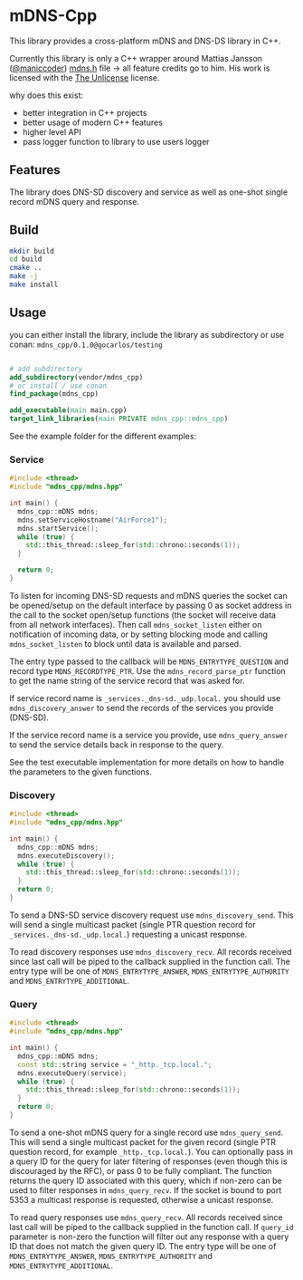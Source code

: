 # mDNS-Cpp

This library provides a cross-platform mDNS and DNS-DS library in C++.

Currently this library is only a C++ wrapper around Mattias Jansson ([@maniccoder](https://twitter.com/maniccoder)) [mdns.h](https://github.com/mjansson/mdns) file -> all feature credits go to him. His work is licensed with the [The Unlicense](https://github.com/mjansson/mdns/blob/master/LICENSE) license.

why does this exist:

* better integration in C++ projects
* better usage of modern C++ features
* higher level API
* pass logger function to library to use users logger

## Features

The library does DNS-SD discovery and service as well as one-shot single record mDNS query and response.

## Build

```bash
mkdir build
cd build
cmake ..
make -j
make install
```

## Usage

you can either install the library, include the library as subdirectory or use conan: `mdns_cpp/0.1.0@gocarlos/testing`

```cmake

# add subdirectory
add_subdirectory(vendor/mdns_cpp)
# or install / use conan
find_package(mdns_cpp)

add_executable(main main.cpp)
target_link_libraries(main PRIVATE mdns_cpp::mdns_cpp)
```

See the example folder for the different examples:

### Service

```c++
#include <thread>
#include "mdns_cpp/mdns.hpp"

int main() {
  mdns_cpp::mDNS mdns;
  mdns.setServiceHostname("AirForce1");
  mdns.startService();
  while (true) {
    std::this_thread::sleep_for(std::chrono::seconds(1));
  }

  return 0;
}
```

To listen for incoming DNS-SD requests and mDNS queries the socket can be opened/setup on the default interface by passing 0 as socket address in the call to the socket open/setup functions (the socket will receive data from all network interfaces). Then call `mdns_socket_listen` either on notification of incoming data, or by setting blocking mode and calling `mdns_socket_listen` to block until data is available and parsed.

The entry type passed to the callback will be `MDNS_ENTRYTYPE_QUESTION` and record type `MDNS_RECORDTYPE_PTR`. Use the `mdns_record_parse_ptr` function to get the name string of the service record that was asked for.

If service record name is `_services._dns-sd._udp.local.` you should use `mdns_discovery_answer` to send the records of the services you provide (DNS-SD).

If the service record name is a service you provide, use `mdns_query_answer` to send the service details back in response to the query.

See the test executable implementation for more details on how to handle the parameters to the given functions.

### Discovery

```c++
#include <thread>
#include "mdns_cpp/mdns.hpp"

int main() {
  mdns_cpp::mDNS mdns;
  mdns.executeDiscovery();
  while (true) {
    std::this_thread::sleep_for(std::chrono::seconds(1));
  }
  return 0;
}
```

To send a DNS-SD service discovery request use `mdns_discovery_send`. This will send a single multicast packet (single PTR question record for `_services._dns-sd._udp.local.`) requesting a unicast response.

To read discovery responses use `mdns_discovery_recv`. All records received since last call will be piped to the callback supplied in the function call. The entry type will be one of `MDNS_ENTRYTYPE_ANSWER`, `MDNS_ENTRYTYPE_AUTHORITY` and `MDNS_ENTRYTYPE_ADDITIONAL`.

### Query

```c++
#include <thread>
#include "mdns_cpp/mdns.hpp"

int main() {
  mdns_cpp::mDNS mdns;
  const std::string service = "_http._tcp.local.";
  mdns.executeQuery(service);
  while (true) {
    std::this_thread::sleep_for(std::chrono::seconds(1));
  }
  return 0;
}
```

To send a one-shot mDNS query for a single record use `mdns_query_send`. This will send a single multicast packet for the given record (single PTR question record, for example `_http._tcp.local.`). You can optionally pass in a query ID for the query for later filtering of responses (even though this is discouraged by the RFC), or pass 0 to be fully compliant. The function returns the query ID associated with this query, which if non-zero can be used to filter responses in `mdns_query_recv`. If the socket is bound to port 5353 a multicast response is requested, otherwise a unicast response.

To read query responses use `mdns_query_recv`. All records received since last call will be piped to the callback supplied in the function call. If `query_id` parameter is non-zero the function will filter out any response with a query ID that does not match the given query ID. The entry type will be one of `MDNS_ENTRYTYPE_ANSWER`, `MDNS_ENTRYTYPE_AUTHORITY` and `MDNS_ENTRYTYPE_ADDITIONAL`.
